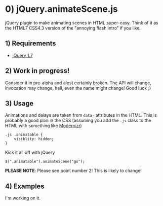 # 0) jQuery.animateScene.js

jQuery plugin to make animating scenes in HTML super-easy. Think of it as the HTML7 CSS4.3 version of the "annoying flash intro" if you like. 

## 1) Requirements
* [jQuery 1.7](https://github.com/jquery/jquery/tree/1.7)

## 2) Work in progress!

Consider it in pre-alpha and alost certainly broken. The API will change, invocation may change, hell, even the name might change! Good luck ;)

## 3) Usage

Animations and delays are taken from `data-` attributes in the HTML. This is probably a good plan in the CSS (assuming you add the `.js` class to the HTML with something like [Modernizr](http://modernizr.com/))
```
.js .animatable {
	visiblity: hidden;
}
```

Kick it all off with jQuery

```
$(".animatable").animateScene("go");
```

**PLEASE NOTE**: Please see point number 2! This is likely to change!

## 4) Examples

I'm working on it.

